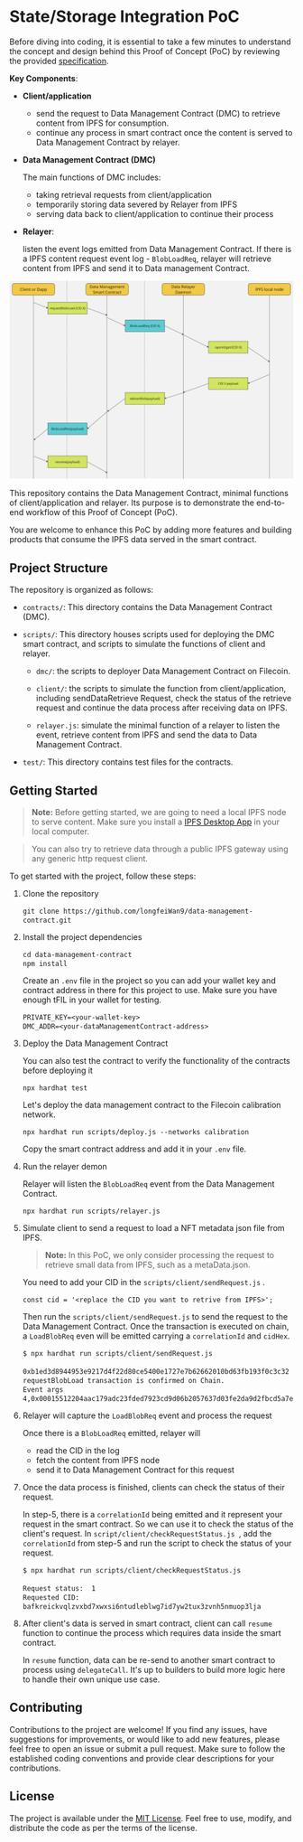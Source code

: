 # State/Storage Integration PoC

Before diving into coding, it is essential to take a few minutes to understand the concept and design behind this Proof of Concept (PoC) by reviewing the provided [specification](https://www.notion.so/pl-strflt/State-Storage-Integration-PoC-For-EthIndia-ced01e085c0d49369c086b21e8017f1b).

**Key Components**:

- **Client/application**

  - send the request to Data Management Contract (DMC) to retrieve content from IPFS for consumption.
  - continue any process in smart contract once the content is served to Data Management Contract by relayer.

- **Data Management Contract (DMC)**

  The main functions of DMC includes:

  - taking retrieval requests from client/application
  - temporarily storing data severed by Relayer from IPFS
  - serving data back to client/application to continue their process

- **Relayer**: 

  listen the event logs emitted from Data Management Contract. If there is a IPFS content request event log - `BlobLoadReq`, relayer will retrieve content from IPFS and send it to Data management Contract. 

![workflow](./workflow.png)

This repository contains the Data Management Contract,  minimal functions of client/application and relayer. Its purpose is to demonstrate the end-to-end workflow of this Proof of Concept (PoC). 

You are welcome to enhance this PoC by adding more features and building products that consume the IPFS data served in the smart contract.

## Project Structure

The repository is organized as follows:

- `contracts/`: This directory contains the Data Management Contract (DMC).

- `scripts/`: This directory houses scripts used for deploying the DMC smart contract, and scripts to simulate the functions of client and relayer.
  - `dmc/`: the scripts to deployer Data Management Contract on Filecoin.

  - `client/`: the scripts to simulate the function from client/application, including sendDataRetrieve Request, check the status of the retrieve request and continue the data process after receiving data on IPFS.

  - `relayer.js`: simulate the minimal function of a relayer to listen the event, retrieve content from IPFS and send the data to Data Management Contract.

- `test/`: This directory contains test files for the contracts. 

## Getting Started
> **Note:**
> Before getting started, we are going to need a local IPFS node to serve content. Make sure you install a [IPFS Desktop App](https://docs.ipfs.tech/install/ipfs-desktop/) in your local computer.

> You can also try to retrieve data through a public IPFS gateway using any generic http request client.

To get started with the project, follow these steps:

1. Clone the repository

   ```shell
   git clone https://github.com/longfeiWan9/data-management-contract.git
   ```

2. Install the project dependencies

   ```shell
   cd data-management-contract
   npm install
   ```
   Create an `.env` file in the project so you can add your wallet key and contract address in there for this project to use.  Make sure you have enough tFIL in your wallet for testing.
   ```shell
   PRIVATE_KEY=<your-wallet-key>
   DMC_ADDR=<your-dataManagementContract-address>
   ```

3. Deploy the Data Management Contract

   You can also test the contract  to verify the functionality of the contracts before deploying it

   ```
   npx hardhat test
   ```

   Let's deploy the data management contract to the Filecoin calibration network.

   ```
   npx hardhat run scripts/deploy.js --networks calibration
   ```
   Copy the smart contract address and add it in your `.env` file. 

4. Run the relayer demon 

   Relayer will listen the `BlobLoadReq` event from the Data Management Contract. 

   ```
   npx hardhat run scripts/relayer.js
   ```

5. Simulate client to send a request to load a NFT metadata json file from IPFS.

   > **Note:**
   > In this PoC, we only consider processing the request to retrieve small data from IPFS, such as a metaData.json.

   You need to add your CID in the `scripts/client/sendRequest.js` . 

   ```
   const cid = '<replace the CID you want to retrive from IPFS>';
   ```

   Then run the `scripts/client/sendRequest.js` to send the request to the Data Management Contract. Once the transaction is executed on chain, a `LoadBlobReq` even will be emitted carrying a `correlationId` and `cidHex`.

   ```shell
   $ npx hardhat run scripts/client/sendRequest.js
   
   0xb1ed3d8944953e9217d4f22d80ce5400e1727e7b62662010bd63fb193f0c3c32
   requestBlobLoad transaction is confirmed on Chain.
   Event args 4,0x00015512204aac179adc23fded7923cd9d06b2057637d03fe2da9d2fbcd5a7eb59473f6b48,1000000000000000000,1000000000000000000
   ```

6. Relayer will capture the `LoadBlobReq` event and process the request

   Once there is a `BlobLoadReq` emitted, relayer will 

   - read the CID in the log 
   - fetch the content from IPFS node
   - send it to Data Management Contract for this request 

7. Once the data process is finished, clients can check the status of their request.

   In step-5, there is a `correlationId` being emitted and it represent your request in the smart contract. So we can use it to check the status of the client's request. 
   In `script/client/checkRequestStatus.js `, add the `correlationId` from step-5 and run the script to check the status of your request.

   ```shell
   $ npx hardhat run scripts/client/checkRequestStatus.js
   
   Request status:  1
   Requested CID:  bafkreickvqlzvxbd7xwxsi6ntudleblwg7id7yw2tux3zvnh5nmuop3lja
   ```

8. After client's data is served in smart contract, client can call `resume` function to continue the process which requires data inside the smart contract.

   In `resume` function, data can be re-send to another smart contract to process using `delegateCall`.  It's up to builders to build more logic here to handle their own unique use case.


## Contributing

Contributions to the project are welcome! If you find any issues, have suggestions for improvements, or would like to add new features, please feel free to open an issue or submit a pull request. Make sure to follow the established coding conventions and provide clear descriptions for your contributions.

## License

The project is available under the [MIT License](LICENSE). Feel free to use, modify, and distribute the code as per the terms of the license.